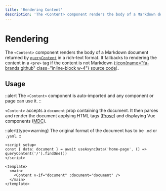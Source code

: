 ```yaml
---
title: 'Rendering Content'
description: 'The <Content> component renders the body of a Markdown document in a rich-text format.'
---
```


# Rendering

The `<Content>` component renders the body of a Markdown document returned by [`queryContent`](/guide/displaying-content/fetching) in a rich-text format. It fallbacks to rendering the content in a `<pre>` tag if the content is not Markdown ([:icon{name="fa-brands:github" class="inline-block w-4"} source code](https://github.com/nuxt/content/blob/main/src/runtime/components/Content.vue)).

## Usage

::alert
The `<Content>` component is auto-imported and any component or page can use it.
::

`<Content>` accepts a `document` prop containing the document. It then parses and render the document applying HTML tags ([Prose](/guide/writing/markdown)) and displaying Vue components ([MDC](/guide/writing/mdc)).

::alert{type=warning}
The original format of the document has to be `.md` or `.yaml`.
::

```vue [app.vue]
<script setup>
const { data: document } = await useAsyncData('home-page', () => queryContent('/').findOne())
</script>

<template>
  <main>
    <Content v-if="document" :document="document" />
  </main>
</template>
```
